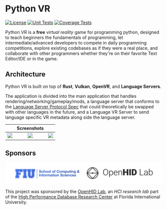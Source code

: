 # Python VR

[![License][license-img]][license-url]
[![Unit Tests][travis-img]][travis-url]
[![Coverage Tests][codecov-img]][codecov-url]

Python VR is a **free** *virtual reality* game for programming python, designed to teach beginners the fundamentals of programming, let intermediate/advanced developers to compete in daily programming competitions, explore existing codebases as if they were a real place, and collaborate with other programmers whether they're on their favorite Text Editor/IDE or in the game.

## Architecture

Python VR is built on top of **Rust**, **Vulkan**, **OpenVR**, and **Language Servers**.

The application is divided into the main application that handles rendering/networking/gameplay/mods, a language server that conforms to the [Language Server Protocol Spec](https://github.com/Microsoft/language-server-protocol) that could theoretically be swapped with other languages in the future, and a Language VR Server to send language specific VR metadata along side the language server.

| | Screenshots  | |
|:--:|:--:|:--:|
| ![][screenshot-1] | ![][screenshot-2] | ![][screenshot-3] |

## Sponsors

![Sponsors](docs/images/brand/sponsors.png)

This project was sponsored by the [OpenHID Lab](http://openhid.com), an *HCI research lab* part of the [High Performance Database Research Center](http://hpdrc.fiu.edu/) at Florida International University.

[screenshot-1]: docs/images/screenshots/0.png
[screenshot-2]: docs/images/screenshots/1.png
[screenshot-3]: docs/images/screenshots/2.png

[license-img]: http://img.shields.io/:license-mit-blue.svg?style=flat-square
[license-url]: https://opensource.org/licenses/MIT
[travis-img]: https://img.shields.io/travis/alaingalvan/python-vr.svg?style=flat-square
[travis-url]:https://travis-ci.org/alaingalvan/python-vr
[codecov-img]:https://img.shields.io/codecov/c/github/alaingalvan/python-vr.svg?style=flat-square
[codecov-url]: https://codecov.io/gh/alaingalvan/python-vr